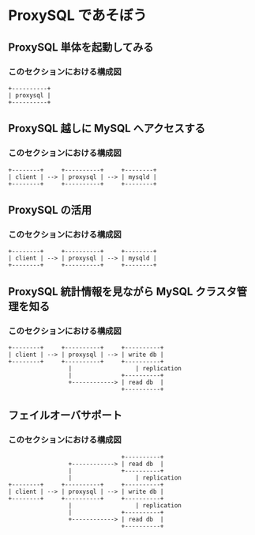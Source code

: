 ProxySQL であそぼう
=

ProxySQL 単体を起動してみる
-

### このセクションにおける構成図

```
+----------+
| proxysql |
+----------+
```

ProxySQL 越しに MySQL へアクセスする
-

### このセクションにおける構成図

```
+--------+     +----------+     +--------+
| client | --> | proxysql | --> | mysqld |
+--------+     +----------+     +--------+
```

ProxySQL の活用
-

### このセクションにおける構成図

```
+--------+     +----------+     +--------+
| client | --> | proxysql | --> | mysqld |
+--------+     +----------+     +--------+
```

ProxySQL 統計情報を見ながら MySQL クラスタ管理を知る
-

### このセクションにおける構成図

```
+--------+     +----------+     +----------+
| client | --> | proxysql | --> | write db |
+--------+     +----------+     +----------+
                 |                  | replication
                 |              +----------+
                 +------------> | read db  |
                                +----------+
```

フェイルオーバサポート
-

### このセクションにおける構成図

```
                                +----------+
                 +------------> | read db  |
                 |              +----------+
                 |                  | replication
+--------+     +----------+     +----------+
| client | --> | proxysql | --> | write db |
+--------+     +----------+     +----------+
                 |                  | replication
                 |              +----------+
                 +------------> | read db  |
                                +----------+
```
